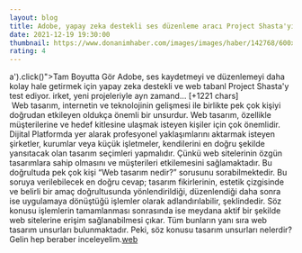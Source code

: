 ```yaml
--- 
layout: blog
title: Adobe, yapay zeka destekli ses düzenleme aracı Project Shasta'yı test ediyor
date: 2021-12-19 19:30:00
thumbnail: https://www.donanimhaber.com/images/images/haber/142768/600x338adobe-project-shasta-yla-kaliteli-ses-kayitlari-olusturulabilecek.jpg
rating: 4
---
```

a').click()"&gt;Tam Boyutta Gör
Adobe, ses kaydetmeyi ve düzenlemeyi daha kolay hale getirmek için yapay zeka destekli ve web tabanl Project Shasta'y test ediyor. irket, yeni projeleriyle ayn zamand… [+1221 chars]</br>&nbsp;Web tasarım, internetin ve teknolojinin gelişmesi ile birlikte pek çok kişiyi doğrudan etkileyen oldukça önemli bir unsurdur. Web tasarım, özellikle müşterilerine ve hedef kitlesine ulaşmak isteyen kişiler için çok önemlidir. Dijital Platformda yer alarak profesyonel yaklaşımlarını aktarmak isteyen şirketler, kurumlar veya küçük işletmeler, kendilerini en doğru şekilde yansıtacak olan tasarım seçimleri yapmalıdır. Çünkü web sitelerinin özgün tasarımlara sahip olmasını ve müşterileri etkilemesini sağlamaktadır. Bu doğrultuda pek çok kişi “Web tasarım nedir?” sorusunu sorabilmektedir. Bu soruya verilebilecek en doğru cevap; tasarım fikirlerinin, estetik çizgisinde ve belirli bir amaç doğrultusunda yönlendirildiği, düzenlendiği daha sonra ise uygulamaya dönüştüğü işlemler olarak adlandırılabilir, şeklindedir. Söz konusu işlemlerin tamamlanması sonrasında ise meydana aktif bir şekilde web sitelerine erişim sağlanabilmesi çıkar. Tüm bunların yanı sıra web tasarım unsurları bulunmaktadır. Peki, söz konusu tasarım unsurları nelerdir? Gelin hep beraber inceleyelim.<a href="https://www.developerbilisim.com/web-tasarim">web</a>
